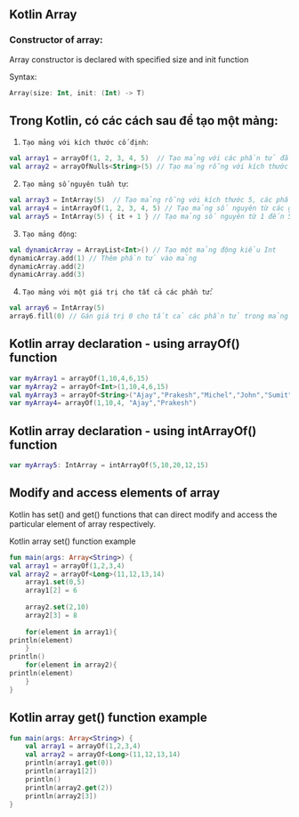 
## Kotlin Array

### Constructor of array:
Array constructor is declared with specified size and init function

Syntax:
```kotlin
Array(size: Int, init: (Int) -> T)  
```


## Trong Kotlin, có các cách sau để tạo một mảng:
1. `Tạo mảng với kích thước cố định`:
```kotlin
val array1 = arrayOf(1, 2, 3, 4, 5)  // Tạo mảng với các phần tử đã được khởi tạo
val array2 = arrayOfNulls<String>(5) // Tạo mảng rỗng với kích thước 5, chứa các giá trị null
```

2. `Tạo mảng số nguyên tuần tự`:
```kotlin
val array3 = IntArray(5)  // Tạo mảng rỗng với kích thước 5, các phần tử mặc định được khởi tạo là 0
val array4 = intArrayOf(1, 2, 3, 4, 5) // Tạo mảng số nguyên từ các giá trị đã cho
val array5 = IntArray(5) { it + 1 } // Tạo mảng số nguyên từ 1 đến 5
```

3. `Tạo mảng động`:
```kotlin
val dynamicArray = ArrayList<Int>() // Tạo một mảng động kiểu Int
dynamicArray.add(1) // Thêm phần tử vào mảng
dynamicArray.add(2)
dynamicArray.add(3)
```

4. `Tạo mảng với một giá trị cho tất cả các phần tử`:
```kotlin
val array6 = IntArray(5)
array6.fill(0) // Gán giá trị 0 cho tất cả các phần tử trong mảng
```


## Kotlin array declaration - using arrayOf() function
```kotlin
var myArray1 = arrayOf(1,10,4,6,15)  
var myArray2 = arrayOf<Int>(1,10,4,6,15)  
val myArray3 = arrayOf<String>("Ajay","Prakesh","Michel","John","Sumit")  
var myArray4= arrayOf(1,10,4, "Ajay","Prakesh")  
```

## Kotlin array declaration - using intArrayOf() function
```kotlin
var myArray5: IntArray = intArrayOf(5,10,20,12,15)  
```

## Modify and access elements of array
Kotlin has set() and get() functions that can direct modify and access the particular element of array respectively.

Kotlin array set() function example
```kotlin
fun main(args: Array<String>) {  
val array1 = arrayOf(1,2,3,4)  
val array2 = arrayOf<Long>(11,12,13,14)  
    array1.set(0,5)  
    array1[2] = 6  
  
    array2.set(2,10)  
    array2[3] = 8  
  
    for(element in array1){  
println(element)  
    }  
println()  
    for(element in array2){  
println(element)  
    }  
}  
```

## Kotlin array get() function example
```kotlin
fun main(args: Array<String>) {  
    val array1 = arrayOf(1,2,3,4)  
    val array2 = arrayOf<Long>(11,12,13,14)  
    println(array1.get(0))  
    println(array1[2])  
    println()  
    println(array2.get(2))  
    println(array2[3])
}  
```




